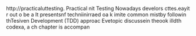
http://practicaluttesting.
Practical nit Testing 
Nowadays develors cttes.eayit  r out o be a
It presentsnf techniinirraed oa  k imite common mistby followin thTesiven Development (TDD) approac Evetopic discussein theook  illdth codexa, a ch chapter is accompan













